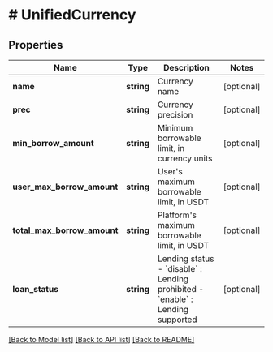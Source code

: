# # UnifiedCurrency

## Properties

Name | Type | Description | Notes
------------ | ------------- | ------------- | -------------
**name** | **string** | Currency name | [optional] 
**prec** | **string** | Currency precision | [optional] 
**min_borrow_amount** | **string** | Minimum borrowable limit, in currency units | [optional] 
**user_max_borrow_amount** | **string** | User&#39;s maximum borrowable limit, in USDT | [optional] 
**total_max_borrow_amount** | **string** | Platform&#39;s maximum borrowable limit, in USDT | [optional] 
**loan_status** | **string** | Lending status  - &#x60;disable&#x60; : Lending prohibited  - &#x60;enable&#x60; : Lending supported | [optional] 

[[Back to Model list]](../../README.md#documentation-for-models) [[Back to API list]](../../README.md#documentation-for-api-endpoints) [[Back to README]](../../README.md)
